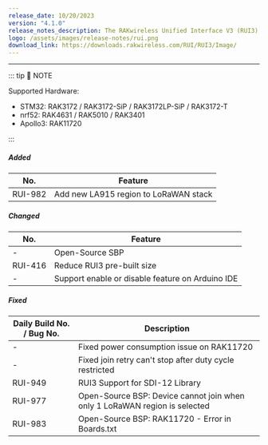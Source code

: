 ```yaml
---
release_date: 10/20/2023
version: "4.1.0"
release_notes_description: The RAKwireless Unified Interface V3 (RUI3) is designed to help IoT developers make their IoT products faster. It is compatible with RAK LPWAN modules and supports the standard AT Commands and the Binary Mode. The Binary mode is an improved version of the AT command with its efficient byte-array-based protocol and implementation of checksum. RUI3 also allows you to create your own custom firmware using RUI3 APIs that are compatible with popular IDEs like Arduino and Visual Studio. With custom firmware, you will not need any external host microcontroller or microprocessor, which can save you cost, circuit board space, and current consumption.
logo: /assets/images/release-notes/rui.png
download_link: https://downloads.rakwireless.com/RUI/RUI3/Image/
---
```


<rk-release-notes/>

---

::: tip 📝 NOTE

Supported Hardware:

- STM32: RAK3172 / RAK3172-SiP / RAK3172LP-SiP / RAK3172-T
- nrf52: RAK4631 / RAK5010 / RAK3401
- Apollo3: RAK11720

:::

##### Added

| No.     | Feature                               |
| ------- | ------------------------------------- |
| RUI-982 | Add new LA915 region to LoRaWAN stack |

##### Changed

| No.     | Feature                                          |
| ------- | ------------------------------------------------ |
| -       | Open-Source SBP                                  |
| RUI-416 | Reduce RUI3 pre-built size                       |
| -       | Support enable or disable feature on Arduino IDE |

##### Fixed

| Daily Build No. / Bug No. | Description                                                                |
| ------------------------- | -------------------------------------------------------------------------- |
| -                         | Fixed power consumption issue on RAK11720                                  |
| -                         | Fixed join retry can't stop after duty cycle restricted                    |
| RUI-949                   | RUI3 Support for SDI-12 Library                                            |
| RUI-977                   | Open-Source BSP: Device cannot join when only 1 LoRaWAN region is selected |
| RUI-983                   | Open-Source BSP: RAK11720 - Error in Boards.txt                            |
